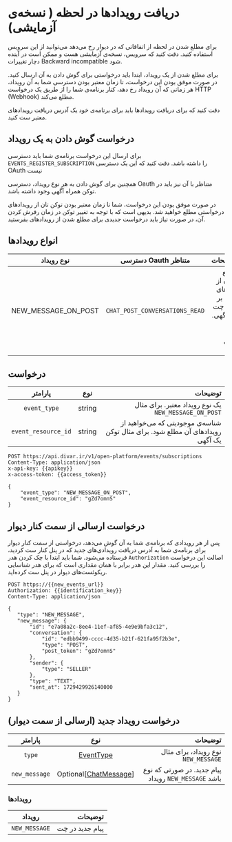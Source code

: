# دریافت رویدادها در لحظه ( نسخه‌ی آزمایشی)

برای مطلع شدن در لحظه از اتفاقاتی که در دیوار رخ می‌دهد می‌توانید از این سرویس
استفاده کنید. دقت کنید که سرویس، نسخه‌ی آزمایشی هست و ممکن است در آینده دچار تغییرات
Backward incompatible
شود.

برای مطلع شدن از یک رویداد، ابتدا باید درخواستی برای گوش دادن به آن ارسال کنید.
در صورت موفق بودن این درخواست، تا زمان معتبر بودن دسترسی شما به آن رویداد، هر زمانی که
آن رویداد رخ دهد، کنار برنامه‌ی شما را از طریق یک درخواست HTTP (Webhook) مطلع می‌کند.

دقت کنید که برای دریافت رویدادها باید برای برنامه‌ی خود یک آدرس دریافت رویداد‌های معتبر
ست کنید.

## درخواست گوش دادن به یک رویداد

برای ارسال این درخواست برنامه‌ی شما باید دسترسی `EVENTS_REGISTER_SUBSCRIPTION` را داشته باشد.
دقت کنید که این یک دسترسی OAuth نیست

همچنین برای گوش دادن به هر نوع رویداد، دسترسی Oauth متناظر با آن نیز باید در توکن همراه آگهی وجود
داشته باشد.

در صورت موفق بودن این درخواست، شما تا زمان معتبر بودن توکن تان از رویداد‌های درخواستی مطلع خواهید شد.
بدیهی است که با توجه به تغییر توکن در زمان رفرش کردن آن، در صورت نیاز باید درخواست جدیدی
برای مطلع شدن از رویدادهای بفرستید.

## انواع رویداد‌ها

|     نوع رویداد      |      دسترسی Oauth متناظر       |                                                         توضیحات | 
|:-------------------:|:------------------------------:|----------------------------------------------------------------:|
| NEW_MESSAGE_ON_POST | `CHAT_POST_CONVERSATIONS_READ` | مطلع شدن از پیام‌های جدید بر روی چت یک آگهی. فقط برای آگهی گذار |

## درخواست

|       پارامتر       |  نوع   |                                                                         توضیحات |
|:-------------------:|:------:|--------------------------------------------------------------------------------:|
|    `event_type`     | string |                            یک نوع رویداد معتبر. برای مثال `NEW_MESSAGE_ON_POST` |
| `event_resource_id` | string | شناسه‌ی موجودیتی که می‌خواهید از رویداد‌های آن مطلع شود. برای مثال توکن یک آگهی |

```http request
POST https://api.divar.ir/v1/open-platform/events/subscriptions
Content-Type: application/json
x-api-key: {{apikey}}
x-access-token: {{access_token}}

{
    "event_type": "NEW_MESSAGE_ON_POST",
    "event_resource_id": "gZd7omnS"
}
```

## درخواست ارسالی از سمت کنار دیوار

پس از هر رویدادی که برنامه‌ی شما به آن گوش‌ می‌دهد، درخواستی از سمت کنار دیوار برای
برنامه‌ی شما به آدرس دریافت رویدادی‌های جدید که در پنل کنار ست کردید، فرستاده می‌شود.
شما باید ابتدا با چک کردن هدر `Authorization` اصالت این درخواست را بررسی کنید. مقدار
این هدر برابر با همان مقداری است که برای هدر شناسایی ریکوئست‌های دیوار در پنل ست کرده‌اید.

```http request
POST https://{{new_events_url}}
Authorization: {{identification_key}}
Content-Type: application/json

{
   "type": "NEW_MESSAGE",
   "new_message": {
       "id": "e7a08a2c-8ee4-11ef-af85-4e9e9bfa3c12",
       "conversation": {
           "id": "edbb9499-cccc-4d35-b21f-621fa95f2b3e",
           "type": "POST",
           "post_token": "gZd7omnS"
       },
       "sender": {
           "type": "SELLER"
       },
       "type": "TEXT",
       "sent_at": 1729429926140000
   } 
}
```

## درخواست رویداد جدید (ارسالی از سمت دیوار)

|    پارامتر    |                         نوع                         |                                              توضیحات |
|:-------------:|:---------------------------------------------------:|-----------------------------------------------------:|
|    `type`     |               [EventType](#رویدادها)                |                  نوع رویداد، برای مثال `NEW_MESSAGE` |
| `new_message` | Optional[[ChatMessage](/events/chat/#chat-message)] | پیام جدید. در صورتی که نوع رویداد `NEW_MESSAGE` باشد |

### رویدادها

|    رویداد     |         توضیحات |
|:-------------:|----------------:|
| `NEW_MESSAGE` | پیام جدید در چت |
